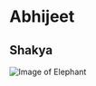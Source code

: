 # Abhijeet
## Shakya
![Image of Elephant](https://plus.unsplash.com/premium_photo-1661950072324-96d988d266c4?q=80&w=1177&auto=format&fit=crop&ixlib=rb-4.0.3&ixid=M3wxMjA3fDB8MHxwaG90by1wYWdlfHx8fGVufDB8fHx8fA%3D%3D)
